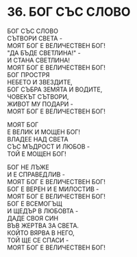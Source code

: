 # 36. БОГ СЪС СЛОВО  
  
БОГ СЪС СЛОВО  
СЪТВОРИ СВЕТА -  
МОЯТ БОГ Е ВЕЛИЧЕСТВЕН БОГ!  
"ДА БЪДЕ СВЕТЛИНА!" -  
И СТАНА СВЕТЛИНА!  
МОЯТ БОГ Е ВЕЛИЧЕСТВЕН БОГ!  
БОГ ПРОСТРЯ  
НЕБЕТО И ЗВЕЗДИТЕ,  
БОГ СЪБРА ЗЕМЯТА И ВОДИТЕ,  
ЧОВЕКЪТ СЪТВОРИ,  
ЖИВОТ МУ ПОДАРИ -  
МОЯТ БОГ Е ВЕЛИЧЕСТВЕН БОГ!  
  
МОЯТ БОГ  
Е ВЕЛИК И МОЩЕН БОГ!  
ВЛАДЕЕ НАД СВЕТА  
СЪС МЪДРОСТ И ЛЮБОВ -  
ТОЙ Е МОЩЕН БОГ!  
  
БОГ НЕ ЛЪЖЕ  
И Е СПРАВЕДЛИВ -  
МОЯТ БОГ Е ВЕЛИЧЕСТВЕН БОГ!  
БОГ Е ВЕРЕН И Е МИЛОСТИВ -  
МОЯТ БОГ Е ВЕЛИЧЕСТВЕН БОГ!  
БОГ Е ВСЕМОГЪЩ  
И ЩЕДЪР В ЛЮБОВТА -  
ДАДЕ СВОЯ СИН  
ВЪВ ЖЕРТВА ЗА СВЕТА.  
КОЙТО ВЯРВА В НЕГО,  
ТОЙ ЩЕ СЕ СПАСИ -  
МОЯТ БОГ Е ВЕЛИЧЕСТВЕН БОГ!  
  